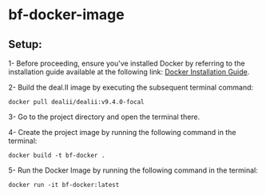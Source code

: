 # bf-docker-image

## Setup:

1- Before proceeding, ensure you've installed Docker by referring to the installation guide available at the following link: [Docker Installation Guide](https://docs.docker.com/engine/install/).

2- Build the deal.II image by executing the subsequent terminal command:

````
docker pull dealii/dealii:v9.4.0-focal
````

3- Go to the project directory and open the terminal there.

4- Create the project image by running the following command in the terminal:

````
docker build -t bf-docker .
````

5- Run the Docker Image by running the following command in the terminal:

````
docker run -it bf-docker:latest
````







  
